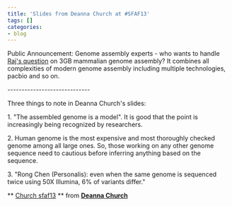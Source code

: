 ```yaml
---
title: 'Slides from Deanna Church at #SFAF13'
tags: []
categories:
- blog
---
```

Public Announcement: Genome assembly experts - who wants to handle [Raj's
question](http://www.homolog.us/smf/index.php?topic=69.msg113#msg113) on 3GB
mammalian genome assembly? It combines all complexities of modern genome
assembly including multiple technologies, pacbio and so on.
<!--more-->

\-----------------------------

Three things to note in Deanna Church's slides:

1\. "The assembled genome is a model". It is good that the point is
increasingly being recognized by researchers.

2\. Human genome is the most expensive and most thoroughly checked genome
among all large ones. So, those working on any other genome sequence need to
cautious before inferring anything based on the sequence.

3\. "Rong Chen (Personalis): even when the same genome is sequenced twice
using 50X Illumina, 6% of variants differ."

** [Church sfaf13](http://www.slideshare.net/deanna.church/church-sfaf13) ** from **[Deanna Church](http://www.slideshare.net/deanna.church)**

